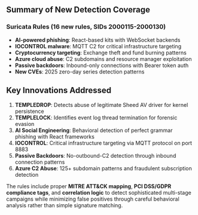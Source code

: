 ## Summary of New Detection Coverage

### **Suricata Rules** (16 new rules, SIDs 2000115-2000130)
- **AI-powered phishing**: React-based kits with WebSocket backends
- **IOCONTROL malware**: MQTT C2 for critical infrastructure targeting  
- **Cryptocurrency targeting**: Exchange theft and fund burning patterns
- **Azure cloud abuse**: C2 subdomains and resource manager exploitation
- **Passive backdoors**: Inbound-only connections with Bearer token auth
- **New CVEs**: 2025 zero-day series detection patterns

## Key Innovations Addressed

1. **TEMPLEDROP**: Detects abuse of legitimate Sheed AV driver for kernel persistence
2. **TEMPLELOCK**: Identifies event log thread termination for forensic evasion
3. **AI Social Engineering**: Behavioral detection of perfect grammar phishing with React frameworks
4. **IOCONTROL**: Critical infrastructure targeting via MQTT protocol on port 8883
5. **Passive Backdoors**: No-outbound-C2 detection through inbound connection patterns
6. **Azure C2 Abuse**: 125+ subdomain patterns and fraudulent subscription detection

The rules include proper **MITRE ATT&CK mapping**, **PCI DSS/GDPR compliance tags**, and **correlation logic** to detect sophisticated multi-stage campaigns while minimizing false positives through careful behavioral analysis rather than simple signature matching.
